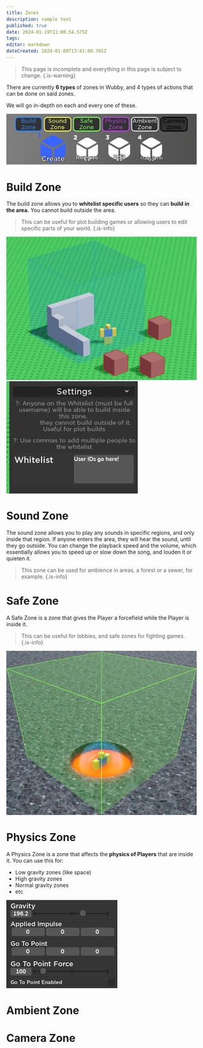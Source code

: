 ```yaml
---
title: Zones
description: sample text
published: true
date: 2024-01-19T11:08:54.575Z
tags: 
editor: markdown
dateCreated: 2024-01-08T13:41:00.765Z
---
```


>  This page is incomplete and everything in this page is subject to change.
{.is-warning}

There are currently **6 types** of zones in Wubby, and 4 types of actions that can be done on said zones.

We will go in-depth on each and every one of these.

![zones.png](/zones.png)

# Build Zone

The build zone allows you to **whitelist specific users** so they can **build in the area.** 
You cannot build outside the area.

> This can be useful for plot building games or allowing users to edit specific parts of your world.
{.is-info}

![buildzone.png](/buildzone.png)
![buildzonesettings.png](/buildzonesettings.png)

# Sound Zone

The sound zone allows you to play any sounds in specific regions, and only inside that region. If anyone enters the area, they will hear the sound, until they go outside.
You can change the playback speed and the volume, which essentially allows you to speed up or slow down the song, and louden it or quieten it. 
> This zone can be used for ambience in areas, a forest or a sewer, for example.
{.is-info}

# Safe Zone
A Safe Zone is a zone that gives the Player a forcefield while the Player is inside it.

> This can be useful for lobbies, and safe zones for fighting games.
{.is-info}

![safezone.png](/zones/safezone.png)

# Physics Zone
A Physics Zone is a zone that affects the **physics of Players** that are inside it. 
You can use this for:
- Low gravity zones (like space)
- High gravity zones
- Normal gravity zones
- etc

![image_2023-08-20_114049526.png](/zones/image_2023-08-20_114049526.png)

# Ambient Zone

# Camera Zone